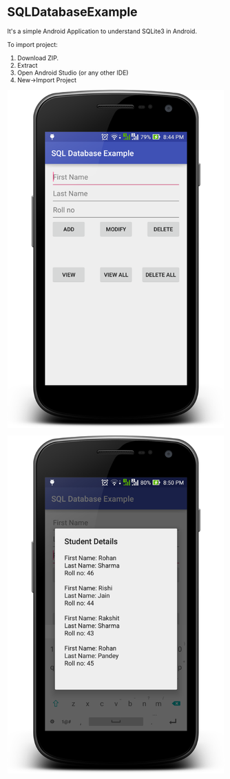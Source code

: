 # SQLDatabaseExample

It's a simple Android Application to understand SQLite3 in Android.

To import project:
1. Download ZIP.
2. Extract
3. Open Android Studio (or any other IDE)
4. New->Import Project

![Screenshot 1](https://github.com/i-Rohan/SQLDatabaseExample/blob/master/Screenshots/device-2015-10-17-204547.png)

![Screenshot 2](https://github.com/i-Rohan/SQLDatabaseExample/blob/master/Screenshots/device-2015-10-17-205017.png)
